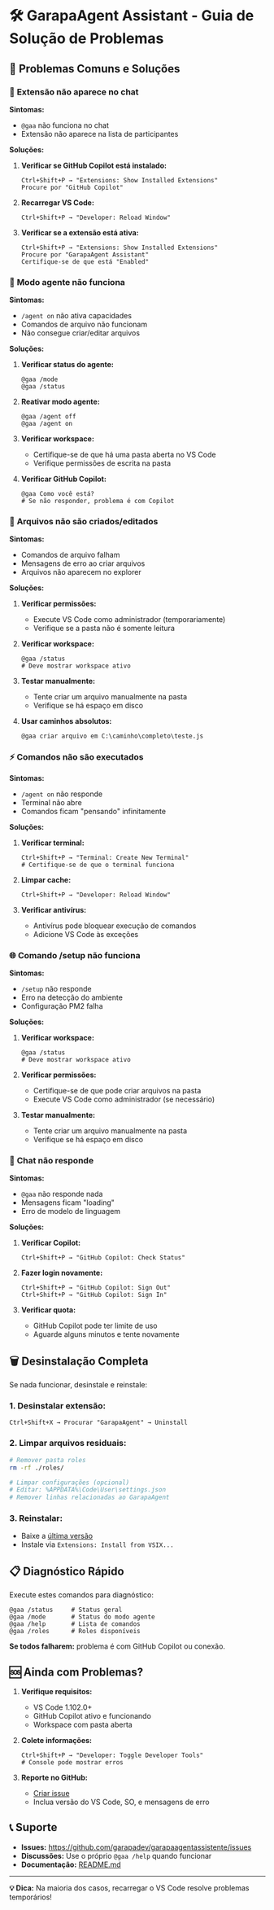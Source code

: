 # 🛠️ GarapaAgent Assistant - Guia de Solução de Problemas

## 🔧 Problemas Comuns e Soluções

### 🚫 **Extensão não aparece no chat**

**Sintomas:**
- `@gaa` não funciona no chat
- Extensão não aparece na lista de participantes

**Soluções:**
1. **Verificar se GitHub Copilot está instalado:**
   ```
   Ctrl+Shift+P → "Extensions: Show Installed Extensions"
   Procure por "GitHub Copilot"
   ```

2. **Recarregar VS Code:**
   ```
   Ctrl+Shift+P → "Developer: Reload Window"
   ```

3. **Verificar se a extensão está ativa:**
   ```
   Ctrl+Shift+P → "Extensions: Show Installed Extensions"
   Procure por "GarapaAgent Assistant"
   Certifique-se de que está "Enabled"
   ```

### 🤖 **Modo agente não funciona**

**Sintomas:**
- `/agent on` não ativa capacidades
- Comandos de arquivo não funcionam
- Não consegue criar/editar arquivos

**Soluções:**
1. **Verificar status do agente:**
   ```
   @gaa /mode
   @gaa /status
   ```

2. **Reativar modo agente:**
   ```
   @gaa /agent off
   @gaa /agent on
   ```

3. **Verificar workspace:**
   - Certifique-se de que há uma pasta aberta no VS Code
   - Verifique permissões de escrita na pasta

4. **Verificar GitHub Copilot:**
   ```
   @gaa Como você está?
   # Se não responder, problema é com Copilot
   ```

### 📁 **Arquivos não são criados/editados**

**Sintomas:**
- Comandos de arquivo falham
- Mensagens de erro ao criar arquivos
- Arquivos não aparecem no explorer

**Soluções:**
1. **Verificar permissões:**
   - Execute VS Code como administrador (temporariamente)
   - Verifique se a pasta não é somente leitura

2. **Verificar workspace:**
   ```
   @gaa /status
   # Deve mostrar workspace ativo
   ```

3. **Testar manualmente:**
   - Tente criar um arquivo manualmente na pasta
   - Verifique se há espaço em disco

4. **Usar caminhos absolutos:**
   ```
   @gaa criar arquivo em C:\caminho\completo\teste.js
   ```

### ⚡ **Comandos não são executados**

**Sintomas:**
- `/agent on` não responde
- Terminal não abre
- Comandos ficam "pensando" infinitamente

**Soluções:**
1. **Verificar terminal:**
   ```
   Ctrl+Shift+P → "Terminal: Create New Terminal"
   # Certifique-se de que o terminal funciona
   ```

2. **Limpar cache:**
   ```
   Ctrl+Shift+P → "Developer: Reload Window"
   ```

3. **Verificar antivírus:**
   - Antivírus pode bloquear execução de comandos
   - Adicione VS Code às exceções

### 🌐 **Comando /setup não funciona**

**Sintomas:**
- `/setup` não responde
- Erro na detecção do ambiente
- Configuração PM2 falha

**Soluções:**
1. **Verificar workspace:**
   ```
   @gaa /status
   # Deve mostrar workspace ativo
   ```

2. **Verificar permissões:**
   - Certifique-se de que pode criar arquivos na pasta
   - Execute VS Code como administrador (se necessário)

3. **Testar manualmente:**
   - Tente criar um arquivo manualmente na pasta
   - Verifique se há espaço em disco

### 💬 **Chat não responde**

**Sintomas:**
- `@gaa` não responde nada
- Mensagens ficam "loading"
- Erro de modelo de linguagem

**Soluções:**
1. **Verificar Copilot:**
   ```
   Ctrl+Shift+P → "GitHub Copilot: Check Status"
   ```

2. **Fazer login novamente:**
   ```
   Ctrl+Shift+P → "GitHub Copilot: Sign Out"
   Ctrl+Shift+P → "GitHub Copilot: Sign In"
   ```

3. **Verificar quota:**
   - GitHub Copilot pode ter limite de uso
   - Aguarde alguns minutos e tente novamente

## 🗑️ **Desinstalação Completa**

Se nada funcionar, desinstale e reinstale:

### **1. Desinstalar extensão:**
```
Ctrl+Shift+X → Procurar "GarapaAgent" → Uninstall
```

### **2. Limpar arquivos residuais:**
```bash
# Remover pasta roles
rm -rf ./roles/

# Limpar configurações (opcional)
# Editar: %APPDATA%\Code\User\settings.json
# Remover linhas relacionadas ao GarapaAgent
```

### **3. Reinstalar:**
- Baixe a [última versão](https://github.com/garapadev/garapaagentassistente/releases)
- Instale via `Extensions: Install from VSIX...`

## 📋 **Diagnóstico Rápido**

Execute estes comandos para diagnóstico:

```
@gaa /status     # Status geral
@gaa /mode       # Status do modo agente  
@gaa /help       # Lista de comandos
@gaa /roles      # Roles disponíveis
```

**Se todos falharem:** problema é com GitHub Copilot ou conexão.

## 🆘 **Ainda com Problemas?**

1. **Verifique requisitos:**
   - VS Code 1.102.0+
   - GitHub Copilot ativo e funcionando
   - Workspace com pasta aberta

2. **Colete informações:**
   ```
   Ctrl+Shift+P → "Developer: Toggle Developer Tools"
   # Console pode mostrar erros
   ```

3. **Reporte no GitHub:**
   - [Criar issue](https://github.com/garapadev/garapaagentassistente/issues)
   - Inclua versão do VS Code, SO, e mensagens de erro

## 📞 **Suporte**

- **Issues:** https://github.com/garapadev/garapaagentassistente/issues
- **Discussões:** Use o próprio `@gaa /help` quando funcionar
- **Documentação:** [README.md](README.md)

---

**💡 Dica:** Na maioria dos casos, recarregar o VS Code resolve problemas temporários!
